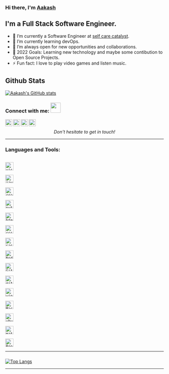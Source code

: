 ### Hi there, I'm [Aakash][website]

## I'm a Full Stack Software Engineer.

- 🔭 I’m currently a Software Engineer at [self care catalyst].
- 🌱 I’m currently learning devOps.
- 👯 I’m always open for new opportunities and collaborations.
- 🥅 2022 Goals: Learning new technology and maybe some contibution to Open Source Projects.
- ⚡ Fun fact: I love to play video games and listen music.

## Github Stats
[![Aakash's GitHub stats](https://github-readme-stats.vercel.app/api?username=aakashbansal837&show_icons=true&theme=tokyonight)](https://github.com/aakashbansal837)

### Connect with me: <img src="https://media.giphy.com/media/LnQjpWaON8nhr21vNW/giphy.gif" height="32">

[<img align="left" alt="aakash" height="22px" src="https://img.icons8.com/nolan/64/github.png" />][website]
[<img align="left" alt="aakash | LinkedIn" height="22px" src="https://img.icons8.com/nolan/64/linkedin-circled.png" />][linkedin]
[<img align="left" alt="aakash | Gmail" height="22px" src="https://img.icons8.com/nolan/64/gmail-new.png" />][gmail]
[<img align="left" alt="aakash | Whatsapp" height="22px" src="https://img.icons8.com/nolan/64/whatsapp.png" />][whatsapp]
<br />

<p align=center>
<em>Don't hesitate to get in touch!</em>
</p>

---

### Languages and Tools:

[<code>
<img alt="visual studio code" width="26px" src="https://img.icons8.com/fluent/240/000000/visual-studio-code-2019.png" />
</code>](https://code.visualstudio.com/)
[<code>
<img alt="javascript" width="26px" src="https://img.icons8.com/color/240/000000/javascript.png" />
</code>](https://developer.mozilla.org/en-US/docs/Web/JavaScript)
[<code>
<img alt="react" width="26px" src="https://img.icons8.com/color/240/000000/react-native.png" />
</code>](https://reactjs.org/)
[<code>
<img alt="python" width="26px" src="https://img.icons8.com/color/240/000000/python.png">
</code>](https://www.python.org/)
[<code>
<img alt="html5" width="26px" src="https://img.icons8.com/color/240/000000/html-5.png">
</code>](https://developer.mozilla.org/en-US/docs/Web/HTML)
[<code>
<img alt="css3" width="26px" src="https://img.icons8.com/color/240/000000/css3.png">
</code>](https://developer.mozilla.org/en-US/docs/Web/CSS)
[<code>
<img alt="sass" width="26px" src="https://img.icons8.com/color/240/000000/sass.png">
</code>](https://sass-lang.com/)
[<code>
<img alt="Node.js" width="26px" src="https://img.icons8.com/color/240/000000/nodejs.png">
</code>](https://nodejs.org/en/)
[<code>
<img alt="Git" width="26px" src="https://img.icons8.com/color/240/000000/git.png">
</code>](https://git-scm.com/)
[<code>
<img alt="github" width="26px" src="https://img.icons8.com/nolan/64/github.png"/>
</code>](https://github.com/)
[<code>
<img alt="windows" width="26px" src="https://img.icons8.com/color/240/000000/windows-10.png">
</code>](https://www.microsoft.com/en-us/windows)
[<code>
<img alt="Mac Os" width="26px" src="https://img.icons8.com/external-flaticons-lineal-color-flat-icons/64/000000/external-mac-coworking-space-flaticons-lineal-color-flat-icons.png"/>
</code>](https://www.apple.com/in/macos)
[<code>
<img alt="ubuntu" width="26px" src="https://img.icons8.com/color/96/000000/ubuntu--v1.png">
</code>](https://ubuntu.com/)
[<code>
<img alt="material ui" width="26px" src="https://img.icons8.com/color/96/000000/material-ui.png">
</code>](https://material-ui.com/)
[<code>
<img alt="Bootstrap" width="26px" src="https://img.icons8.com/color/96/000000/bootstrap.png">
</code>](https://getbootstrap.com/)

---
###
[![Top Langs](https://github-readme-stats.vercel.app/api/top-langs/?username=aakashbansal837&layout=compact&theme=tokyonight)](https://github.com/aakashbansal837?tab=repositories)


---

[website]: https://aakashbansal837.github.io
[self care catalyst]: https://www.selfcarecatalysts.com/
[linkedin]: https://www.linkedin.com/in/aakash-bansal-4b6852153/
[gmail]: mailto:aakashbansal837@gmail.com
[whatsapp]: https://wa.me/7015903806
